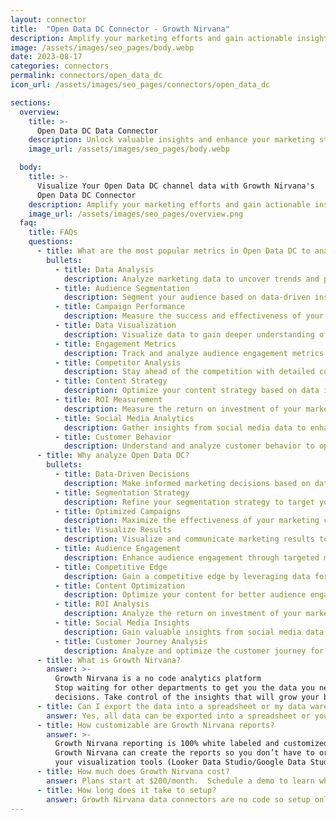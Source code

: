 ```yaml
---
layout: connector
title:  "Open Data DC Connector - Growth Nirvana"
description: Amplify your marketing efforts and gain actionable insights from Open Data DC integration.
image: /assets/images/seo_pages/body.webp
date: 2023-08-17
categories: connectors
permalink: connectors/open_data_dc
icon_url: /assets/images/seo_pages/connectors/open_data_dc

sections:
  overview:
    title: >-
      Open Data DC Data Connector
    description: Unlock valuable insights and enhance your marketing strategies with Open Data DC integration.
    image_url: /assets/images/seo_pages/body.webp

  body:
    title: >-
      Visualize Your Open Data DC channel data with Growth Nirvana's
      Open Data DC Connector
    description: Amplify your marketing efforts and gain actionable insights from Open Data DC integration.
    image_url: /assets/images/seo_pages/overview.png
  faq:
    title: FAQs
    questions:
      - title: What are the most popular metrics in Open Data DC to analyze?
        bullets:
          - title: Data Analysis
            description: Analyze marketing data to uncover trends and patterns.
          - title: Audience Segmentation
            description: Segment your audience based on data-driven insights.
          - title: Campaign Performance
            description: Measure the success and effectiveness of your marketing campaigns.
          - title: Data Visualization
            description: Visualize data to gain deeper understanding of marketing performance.
          - title: Engagement Metrics
            description: Track and analyze audience engagement metrics for better campaign targeting.
          - title: Competitor Analysis
            description: Stay ahead of the competition with detailed competitor analysis.
          - title: Content Strategy
            description: Optimize your content strategy based on data insights.
          - title: ROI Measurement
            description: Measure the return on investment of your marketing efforts.
          - title: Social Media Analytics
            description: Gather insights from social media data to enhance your marketing strategies.
          - title: Customer Behavior
            description: Understand and analyze customer behavior to optimize marketing tactics.
      - title: Why analyze Open Data DC?
        bullets:
          - title: Data-Driven Decisions
            description: Make informed marketing decisions based on data-driven insights.
          - title: Segmentation Strategy
            description: Refine your segmentation strategy to target your audience more effectively.
          - title: Optimized Campaigns
            description: Maximize the effectiveness of your marketing campaigns through data analysis.
          - title: Visualize Results
            description: Visualize and communicate marketing results to stakeholders.
          - title: Audience Engagement
            description: Enhance audience engagement through targeted marketing strategies.
          - title: Competitive Edge
            description: Gain a competitive edge by leveraging data for strategic decision-making.
          - title: Content Optimization
            description: Optimize your content for better audience engagement and conversion.
          - title: ROI Analysis
            description: Analyze the return on investment of your marketing efforts to drive growth.
          - title: Social Media Insights
            description: Gain valuable insights from social media data to inform your marketing tactics.
          - title: Customer Journey Analysis
            description: Analyze and optimize the customer journey for improved customer experiences.
      - title: What is Growth Nirvana?
        answer: >-
          Growth Nirvana is a no code analytics platform 
          Stop waiting for other departments to get you the data you need to make critical business 
          decisions. Take control of the insights that will grow your business.
      - title: Can I export the data into a spreadsheet or my data warehouse?
        answer: Yes, all data can be exported into a spreadsheet or your data warehouse (Google BigQuery, AWS, Snowflake, Azure, etc)
      - title: How customizable are Growth Nirvana reports?
        answer: >-
          Growth Nirvana reporting is 100% white labeled and customized to your specifications.
          Growth Nirvana can create the reports so you don’t have to or you can connect
          your visualization tools (Looker Data Studio/Google Data Studio, Tableau, PowerBI, etc) to Growth Nirvana.
      - title: How much does Growth Nirvana cost?
        answer: Plans start at $200/month.  Schedule a demo to learn what plan is best for you.
      - title: How long does it take to setup?
        answer: Growth Nirvana data connectors are no code so setup only requires a few clicks.
---
```

